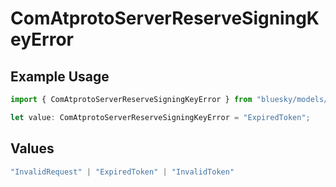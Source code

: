 # ComAtprotoServerReserveSigningKeyError

## Example Usage

```typescript
import { ComAtprotoServerReserveSigningKeyError } from "bluesky/models/errors";

let value: ComAtprotoServerReserveSigningKeyError = "ExpiredToken";
```

## Values

```typescript
"InvalidRequest" | "ExpiredToken" | "InvalidToken"
```